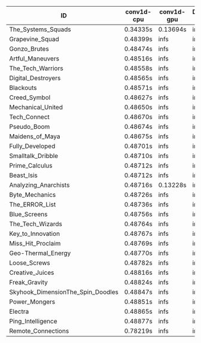 |ID|conv1d-cpu|conv1d-gpu|DWSPConv2D-gpu|gemm-gpu|avg|
|-|-|-|-|-|-|
|The_Systems_Squads|0.34335s|0.13694s|infs|4.64228s|infs|
|Grapevine_Squad|0.48399s|infs|infs|4.60902s|infs|
|Gonzo_Brutes|0.48474s|infs|infs|4.62999s|infs|
|Artful_Maneuvers|0.48516s|infs|infs|4.63450s|infs|
|The_Tech_Warriors|0.48558s|infs|infs|4.63239s|infs|
|Digital_Destroyers|0.48565s|infs|infs|4.61655s|infs|
|Blackouts|0.48571s|infs|infs|4.61437s|infs|
|Creed_Symbol|0.48627s|infs|infs|4.58978s|infs|
|Mechanical_United|0.48650s|infs|infs|4.62933s|infs|
|Tech_Connect|0.48670s|infs|infs|4.64454s|infs|
|Pseudo_Boom|0.48674s|infs|infs|4.62891s|infs|
|Maidens_of_Maya|0.48675s|infs|infs|4.63261s|infs|
|Fully_Developed|0.48701s|infs|infs|4.64492s|infs|
|Smalltalk_Dribble|0.48710s|infs|infs|4.59130s|infs|
|Prime_Calculus|0.48712s|infs|infs|4.63677s|infs|
|Beast_Isis|0.48712s|infs|infs|4.64008s|infs|
|Analyzing_Anarchists|0.48716s|0.13228s|infs|4.62959s|infs|
|Byte_Mechanics|0.48726s|infs|infs|4.63514s|infs|
|The_ERROR_List|0.48736s|infs|infs|4.63118s|infs|
|Blue_Screens|0.48756s|infs|infs|4.63249s|infs|
|The_Tech_Wizards|0.48764s|infs|infs|4.64079s|infs|
|Key_to_Innovation|0.48767s|infs|infs|4.60754s|infs|
|Miss_Hit_Proclaim|0.48769s|infs|infs|4.60906s|infs|
|Geo-Thermal_Energy|0.48770s|infs|infs|4.63077s|infs|
|Loose_Screws|0.48782s|infs|infs|4.63579s|infs|
|Creative_Juices|0.48816s|infs|infs|4.64480s|infs|
|Freak_Gravity|0.48824s|infs|infs|4.62957s|infs|
|Skyhook_DimensionThe_Spin_Doodles|0.48847s|infs|infs|4.65333s|infs|
|Power_Mongers|0.48851s|infs|infs|4.64286s|infs|
|Electra|0.48865s|infs|infs|4.63186s|infs|
|Ping_Intelligence|0.48877s|infs|infs|4.62976s|infs|
|Remote_Connections|0.78219s|infs|infs|4.64251s|infs|
